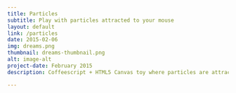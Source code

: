 ```yaml
---
title: Particles
subtitle: Play with particles attracted to your mouse
layout: default
link: /particles
date: 2015-02-06
img: dreams.png
thumbnail: dreams-thumbnail.png
alt: image-alt
project-date: February 2015
description: Coffeescript + HTML5 Canvas toy where particles are attracted to and occilate around the cursor.

---
```

